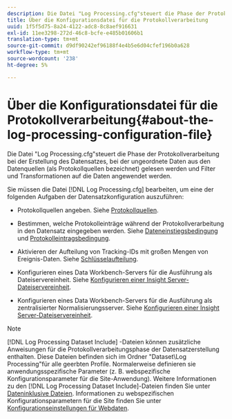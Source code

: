 ```yaml
---
description: Die Datei "Log Processing.cfg"steuert die Phase der Protokollverarbeitung bei der Erstellung des Datensatzes, bei der ungeordnete Daten aus den Datenquellen (als Protokollquellen bezeichnet) gelesen werden und Filter und Transformationen auf die Daten angewendet werden.
title: Über die Konfigurationsdatei für die Protokollverarbeitung
uuid: 1f5f5d75-8a24-4122-adc8-8c8aef916631
exl-id: 11ee3298-272d-46c8-bcfe-e485b01606b1
translation-type: tm+mt
source-git-commit: d9df90242ef96188f4e4b5e6d04cfef196b0a628
workflow-type: tm+mt
source-wordcount: '238'
ht-degree: 5%

---
```


# Über die Konfigurationsdatei für die Protokollverarbeitung{#about-the-log-processing-configuration-file}

Die Datei &quot;Log Processing.cfg&quot;steuert die Phase der Protokollverarbeitung bei der Erstellung des Datensatzes, bei der ungeordnete Daten aus den Datenquellen (als Protokollquellen bezeichnet) gelesen werden und Filter und Transformationen auf die Daten angewendet werden.

Sie müssen die Datei [!DNL Log Processing.cfg] bearbeiten, um eine der folgenden Aufgaben der Datensatzkonfiguration auszuführen:

* Protokollquellen angeben. Siehe [Protokollquellen](../../../home/c-dataset-const-proc/c-log-proc-config-file/c-log-sources.md).
* Bestimmen, welche Protokolleinträge während der Protokollverarbeitung in den Datensatz eingegeben werden. Siehe [Dateneinstiegsbedingung](../../../home/c-dataset-const-proc/c-log-proc-config-file/c-info-log-proc-param.md) und [Protokolleintragsbedingung](../../../home/c-dataset-const-proc/c-log-proc-config-file/c-info-log-proc-param.md).

* Aktivieren der Aufteilung von Tracking-IDs mit großen Mengen von Ereignis-Daten. Siehe [Schlüsselaufteilung](../../../home/c-dataset-const-proc/c-log-proc-config-file/c-info-log-proc-param.md).
* Konfigurieren eines Data Workbench-Servers für die Ausführung als Dateiservereinheit. Siehe [Konfigurieren einer Insight Server-Dateiservereinheit](../../../home/c-dataset-const-proc/c-log-proc-config-file/c-ins-svr-file-svr-unit.md).
* Konfigurieren eines Data Workbench-Servers für die Ausführung als zentralisierter Normalisierungsserver. Siehe [Konfigurieren einer Insight Server-Dateiservereinheit](../../../home/c-dataset-const-proc/c-log-proc-config-file/c-ins-svr-file-svr-unit.md).

>[!NOTE]
>
>[!DNL Log Processing Dataset Include] -Dateien können zusätzliche Anweisungen für die Protokollverarbeitungsphase der Datensatzerstellung enthalten. Diese Dateien befinden sich im Ordner &quot;Dataset\Log Processing&quot;für alle geerbten Profile. Normalerweise definieren sie anwendungsspezifische Parameter (z. B. webspezifische Konfigurationsparameter für die Site-Anwendung). Weitere Informationen zu den [!DNL Log Processing Dataset Include]-Dateien finden Sie unter [Dateninklusive Dateien](../../../home/c-dataset-const-proc/c-dataset-inc-files/c-abt-dataset-inc-files.md). Informationen zu webspezifischen Konfigurationsparametern für die Site finden Sie unter [Konfigurationseinstellungen für Webdaten](../../../home/c-dataset-const-proc/c-config-web-data/c-config-web-data.md).
